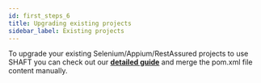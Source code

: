 ```yaml
---
id: first_steps_6
title: Upgrading existing projects
sidebar_label: Existing projects
---
```

To upgrade your existing Selenium/Appium/RestAssured projects to use SHAFT you can check out our **[detailed guide]** and merge the pom.xml file content manually.

[detailed guide]: <https://github.com/shafthq/SHAFT_ENGINE?tab=readme-ov-file#-quick-start-guide>